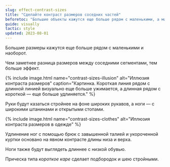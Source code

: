 ```yaml
---
slug: effect-contrast-sizes
title: "Сделайте контраст размеров соседних частей"
beforetoc: "Большие объекты кажутся еще больше рядом с маленькими, а маленькие — меньше рядом с большими."
guide: visually
tactic: style
updated: 2023-08-01
---
```

Большие размеры кажутся еще больше рядом с маленькими и наоборот.

Чем заметнее разница размеров между соседними сегментами, тем больше эффект.

{% include image.html name="contrast-sizes-illusion" alt="Иллюзия контраста размеров" caption="Картинка. Короткая линия рядом с длинной линией визуально еще больше ужимается, а длинная рядом с короткой — еще больше удлиняется." %}

Руки будут казаться стройнее на фоне широких рукавов, а ноги — с широкими штанинами и открытыми стопами.

{% include image.html name="contrast-sizes-clothes" alt="Иллюзия контраста размеров в одежде" %}

Удлинение ног с помощью брюк с завышенной талией и укороченной куртки основано на явном контрасте длины низа и верха.

Ноги также будут выглядеть длиннее с низкой обувью.

Прическа типа *короткое каре* сделает подбородок и шею стройными.
